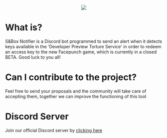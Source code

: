 <p align="center"><img src="https://raw.githubusercontent.com/yyewolf/S-Box-Notifier/SBox-Notifier-logo.png" align="middle"></img></p>

# What is?
S&Box Notifier is a Discord bot programmed to send an alert when it detects keys available in the 'Developer Preview Torture Service' in order to redeem an access key to the new Facepunch game, which is currently in a closed BETA. Good luck to you all!

# Can I contribute to the project?
Feel free to send your proposals and the community will take care of accepting them, together we can improve the functioning of this tool

# Discord Server
Join our official Discord server by <a title="Discord server" href="https://discord.gg/jyy8HMdbEA">clicking here</a>
